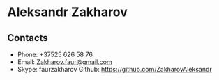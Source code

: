 # Aleksandr Zakharov

## Contacts
* Phone: +37525 626 58 76
* Email: Zakharov.faur@gmail.com
* Skype: faurzakharov
Github: https://github.com/ZakharovAleksandr